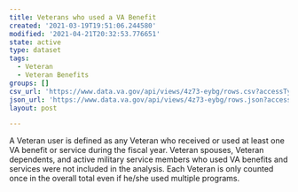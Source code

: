 ```yaml
---
title: Veterans who used a VA Benefit
created: '2021-03-19T19:51:06.244580'
modified: '2021-04-21T20:32:53.776651'
state: active
type: dataset
tags:
  - Veteran
  - Veteran Benefits
groups: []
csv_url: 'https://www.data.va.gov/api/views/4z73-eybg/rows.csv?accessType=DOWNLOAD'
json_url: 'https://www.data.va.gov/api/views/4z73-eybg/rows.json?accessType=DOWNLOAD'
layout: post

---
```

A Veteran user is defined as any Veteran who received or used at least one VA benefit or service during the fiscal year. Veteran spouses, Veteran dependents, and active military service members who used VA benefits and services were not included in the analysis. Each Veteran is only counted once in the overall total even if he/she used multiple programs.
